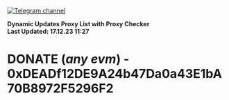 [![Telegram channel](https://img.shields.io/endpoint?url=https://runkit.io/damiankrawczyk/telegram-badge/branches/master?url=https://t.me/n4z4v0d)](https://t.me/n4z4v0d) 

**Dynamic Updates Proxy List with Proxy Checker**  
**Last Updated: 17.12.23 11:27**

# DONATE (_any evm_) - 0xDEADf12DE9A24b47Da0a43E1bA70B8972F5296F2
